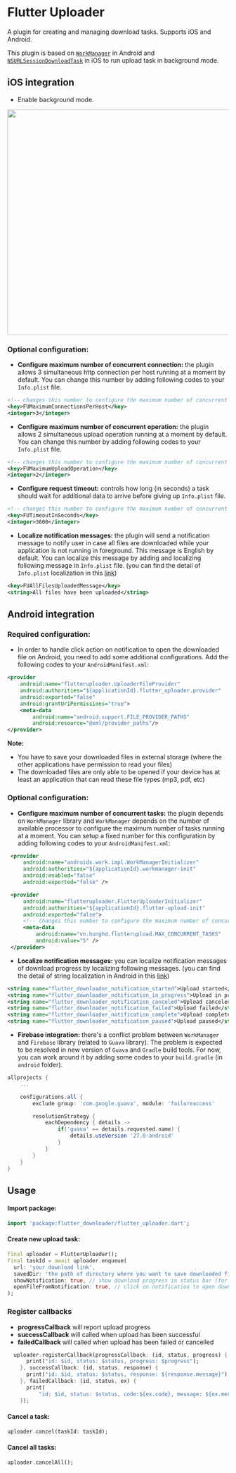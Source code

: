 # Flutter Uploader

A plugin for creating and managing download tasks. Supports iOS and Android.

This plugin is based on [`WorkManager`][1] in Android and [`NSURLSessionDownloadTask`][2] in iOS to run upload task in background mode.

## iOS integration

- Enable background mode.

<img width="512" src="https://github.com/hnvn/flutter_downloader/blob/master/screenshot/enable_background_mode.png?raw=true"/>

### Optional configuration:

- **Configure maximum number of concurrent connection:** the plugin allows 3 simultaneous http connection per host running at a moment by default. You can change this number by adding following codes to your `Info.plist` file.

```xml
<!-- changes this number to configure the maximum number of concurrent tasks -->
<key>FUMaximumConnectionsPerHost</key>
<integer>3</integer>
```

- **Configure maximum number of concurrent operation:** the plugin allows 2 simultaneous upload operation running at a moment by default. You can change this number by adding following codes to your `Info.plist` file.

```xml
<!-- changes this number to configure the maximum number of concurrent tasks -->
<key>FUMaximumUploadOperation</key>
<integer>2</integer>
```

- **Configure request timeout:** controls how long (in seconds) a task should wait for additional data to arrive before giving up `Info.plist` file.

```xml
<!-- changes this number to configure the maximum number of concurrent tasks -->
<key>FUTimeoutInSeconds</key>
<integer>3600</integer>
```

- **Localize notification messages:** the plugin will send a notification message to notify user in case all files are downloaded while your application is not running in foreground. This message is English by default. You can localize this message by adding and localizing following message in `Info.plist` file. (you can find the detail of `Info.plist` localization in this [link][3])

```xml
<key>FUAllFilesUploadedMessage</key>
<string>All files have been uploaded</string>
```

## Android integration

### Required configuration:

- In order to handle click action on notification to open the downloaded file on Android, you need to add some additional configurations. Add the following codes to your `AndroidManifest.xml`:

```xml
<provider
    android:name="flutteruploader.UploaderFileProvider"
    android:authorities="${applicationId}.flutter_uploader.provider"
    android:exported="false"
    android:grantUriPermissions="true">
    <meta-data
        android:name="android.support.FILE_PROVIDER_PATHS"
        android:resource="@xml/provider_paths"/>
</provider>
```

**Note:**

- You have to save your downloaded files in external storage (where the other applications have permission to read your files)
- The downloaded files are only able to be opened if your device has at least an application that can read these file types (mp3, pdf, etc)

### Optional configuration:

- **Configure maximum number of concurrent tasks:** the plugin depends on `WorkManager` library and `WorkManager` depends on the number of available processor to configure the maximum number of tasks running at a moment. You can setup a fixed number for this configuration by adding following codes to your `AndroidManifest.xml`:

```xml
 <provider
     android:name="androidx.work.impl.WorkManagerInitializer"
     android:authorities="${applicationId}.workmanager-init"
     android:enabled="false"
     android:exported="false" />

 <provider
     android:name="flutteruploader.FlutterUploaderInitializer"
     android:authorities="${applicationId}.flutter-upload-init"
     android:exported="false">
     <!-- changes this number to configure the maximum number of concurrent tasks -->
     <meta-data
         android:name="vn.hunghd.flutterupload.MAX_CONCURRENT_TASKS"
         android:value="5" />
 </provider>
```

- **Localize notification messages:** you can localize notification messages of download progress by localizing following messages. (you can find the detail of string localization in Android in this [link][4])

```xml
<string name="flutter_downloader_notification_started">Upload started</string>
<string name="flutter_downloader_notification_in_progress">Upload in progress</string>
<string name="flutter_downloader_notification_canceled">Upload canceled</string>
<string name="flutter_downloader_notification_failed">Upload failed</string>
<string name="flutter_downloader_notification_complete">Upload complete</string>
<string name="flutter_downloader_notification_paused">Upload paused</string>
```

- **Firebase integration:** there's a conflict problem between `WorkManager` and `Firebase` library (related to `Guava` library). The problem is expected to be resolved in new version of `Guava` and `Gradle` build tools. For now, you can work around it by adding some codes to your `build.gradle` (in `android` folder).

```gradle
allprojects {
    ...

    configurations.all {
        exclude group: 'com.google.guava', module: 'failureaccess'

        resolutionStrategy {
            eachDependency { details ->
                if('guava' == details.requested.name) {
                    details.useVersion '27.0-android'
                }
            }
        }
    }
}

```

## Usage

#### Import package:

```dart
import 'package:flutter_downloader/flutter_uploader.dart';
```

#### Create new upload task:

```dart
final uploader = FlutterUploader();
final taskId = await uploader.enqueue(
  url: 'your download link',
  savedDir: 'the path of directory where you want to save downloaded files',
  showNotification: true, // show download progress in status bar (for Android)
  openFileFromNotification: true, // click on notification to open downloaded file (for Android)
);
```

### Register callbacks

- **progressCallback** will report upload progress
- **successCallback** will called when upload has been successful
- **failedCallback** will called when upload has been failed or cancelled

```dart
  uploader.registerCallback(progressCallback: (id, status, progress) {
      print("id: $id, status: $status, progress: $progress");
    }, successCallback: (id, status, response) {
      print("id: $id, status: $status, response: ${response.message}");
    }, failedCallback: (id, status, ex) {
      print(
          "id: $id, status: $status, code:${ex.code}, message: ${ex.message}");
    });
```

#### Cancel a task:

```dart
uploader.cancel(taskId: taskId);
```

#### Cancel all tasks:

```dart
uploader.cancelAll();
```

[1]: https://developer.android.com/topic/libraries/architecture/workmanager
[2]: https://developer.apple.com/documentation/foundation/nsurlsessiondownloadtask?language=objc
[3]: https://medium.com/@guerrix/info-plist-localization-ad5daaea732a
[4]: https://developer.android.com/training/basics/supporting-devices/languages

